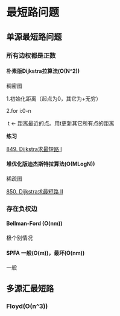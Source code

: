 # 最短路问题

## 单源最短路问题

### 所有边权都是正数

#### 朴素版Dijkstra拉算法(O(N^2))

稠密图

1.初始化距离（起点为0，其它为+无穷）

2.for i:0-n

​	t <- 距离最近的点。用t更新其它所有点的距离

**练习**

[849. Dijkstra求最短路 I](https://www.acwing.com/problem/content/851/)

#### 堆优化版迪杰斯特拉算法(O(MLogN))

稀疏图

[850. Dijkstra求最短路 II](https://www.acwing.com/problem/content/852/)

### 存在负权边

#### Bellman-Ford (O(nm))

极个别情况

#### SPFA 一般(O(m))，最坏(O(nm))

一般





## 多源汇最短路

### Floyd(O(n^3))